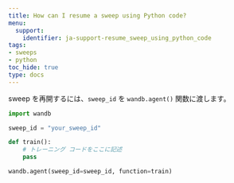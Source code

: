 ```yaml
---
title: How can I resume a sweep using Python code?
menu:
  support:
    identifier: ja-support-resume_sweep_using_python_code
tags:
- sweeps
- python
toc_hide: true
type: docs
---
```


sweep を再開するには、`sweep_id` を `wandb.agent()` 関数に渡します。

```python
import wandb

sweep_id = "your_sweep_id"

def train():
    # トレーニング コードをここに記述
    pass

wandb.agent(sweep_id=sweep_id, function=train)
```
